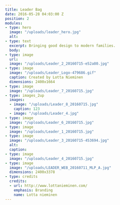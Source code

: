 ```yaml
---
title: Leader Bag
date: 2016-05-28 04:03:00 Z
position: 2
modules:
- type: hero
  image: "/uploads/leader_hero.jpg"
  alt: 
- type: text
  excerpt: Bringing good design to modern families.
  body: 
- type: image
  url: 
  image: "/uploads/Leader_2_20160715-e52a80.jpg"
- type: image
  image: "/uploads/Leader_Logo-479686.gif"
  caption: Created by Lotta Nieminen
  dimensions: 2400x1664
- type: image
  image: "/uploads/Leader_7_20160715.jpg"
- type: images_2up
  images:
  - image: "/uploads/Leader_8_20160715.jpg"
    caption: 123
  - image: "/uploads/Leader_4.jpg"
- type: image
  image: "/uploads/Leader_6_20160715.jpg"
- type: image
  image: "/uploads/Leader_1_20160715.jpg"
- type: image
  image: "/uploads/Leader_3_20160715-453694.jpg"
  alt: 
  caption: 
- type: image
  image: "/uploads/Leader_4_20160715.jpg"
- type: image
  image: "/uploads/LEADER_WEB_20160711_MLP_A.jpg"
  dimensions: 2400x3378
- type: credits
  credits:
  - url: http://www.lottanieminen.com/
    emphasis: Branding
    name: Lotta nieminen
---
```


